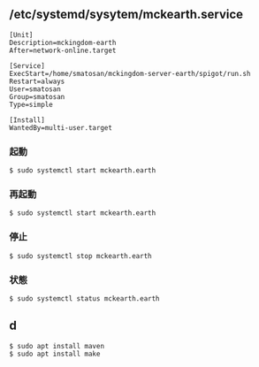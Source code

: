 ## /etc/systemd/sysytem/mckearth.service
```
[Unit]
Description=mckingdom-earth
After=network-online.target

[Service]
ExecStart=/home/smatosan/mckingdom-server-earth/spigot/run.sh
Restart=always
User=smatosan
Group=smatosan
Type=simple

[Install]
WantedBy=multi-user.target
```

### 起動
```
$ sudo systemctl start mckearth.earth
```

### 再起動
```
$ sudo systemctl start mckearth.earth
```

### 停止
```
$ sudo systemctl stop mckearth.earth
```

### 状態
```
$ sudo systemctl status mckearth.earth
```


## d
```
$ sudo apt install maven
$ sudo apt install make
```
